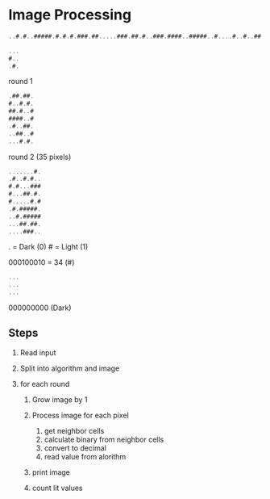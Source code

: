 # Image Processing

```go
..#.#..#####.#.#.#.###.##.....###.##.#..###.####..#####..#....#..#..##..###..######.###...####..#..#####..##..#.#####...##.#.#..#.##..#.#......#.###.######.###.####...#.##.##..#..#..#####.....#.#....###..#.##......#.....#..#..#..##..#...##.######.####.####.#.#...#.......#..#.#.#...####.##.#......#..#...##.#.##..#...##.#.##..###.#......#.#.......#.#.#.####.###.##...#.....####.#..#..#.##.#....##..#.####....##...##..#...#......#.#.......#.......##..####..#...#.#.#...##..#.#..###..#####........#..####......#..#

...
#..
.#.
```

round 1

```go
.##.##.
#..#.#.
##.#..#
####..#
.#..##.
..##..#
...#.#.
```

round 2 (35 pixels)

```go
.......#.
.#..#.#..
#.#...###
#...##.#.
#.....#.#
.#.#####.
..#.#####
...##.##.
....###..
```

. = Dark (0)
\# = Light (1)

000100010 = 34 (#)

```go
...
...
...
```

000000000 (Dark)

## Steps

1. Read input
1. Split into algorithm and image
1. for each round

   1. Grow image by 1
   1. Process image for each pixel

      1. get neighbor cells
      1. calculate binary from neighbor cells
      1. convert to decimal
      1. read value from alorithm

   1. print image
   1. count lit values
